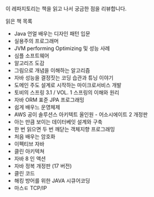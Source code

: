 이 레파지토리는 책을 읽고 나서 궁금한 점을 리뷰합니다.


읽은 책 목록
- Java 언얼 배우는 디자인 패턴 입문
- 실용주의 프로그래머
- JVM performing Optimizing 및 성능 사례
- 심플 소프트웨어
- 알고리즈 도감
- 그림으로 개념을 이해하는 알고리즘
- 자바 성능을 결정짓는 코딩 습관과 튜닝 이야기
- 도메인 주도 설계로 시작하는 마이크로서비스 개발
- 토비의 스프링 3.1 / VOL. 1 스프링의 이해와 원리
- 자바 ORM 표준 JPA 프로그래밍
- 쉽게 배우느 운영체제
- AWS 공이 솔루션스 아키텍트 올인원 - 어소시에이트 2 개정판
- 아는 만큼 보이는 데이터베잇 설계와 구축
- 한 번 읽으면 두 번 깨닫는 객체지향 프로그래밍
- 처음 배우는 암호화 
- 이펙티브 자바
- 클린 아키텍쳐
- 자바 8 인 액션
- 자바 정복 개정판 (17 버전)
- 클린 코드 
- 해킹 방어를 위한 JAVA 시큐어코딩
- 마스ㅌ TCP/IP

